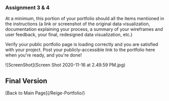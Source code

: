 
### Assignment 3 & 4
At a minimum, this portion of your portfolio should all the items mentioned in the instructions (a link or screenshot of the original data visualization, documentation explaining your process, a summary of your wireframes and user feedback, your final, redesigned data visualization, etc.)

Verify your public portfolio page is loading correctly and you are satisfied with your project.  Post your publicly-accessible link to the portfolio here when you're ready, and you're done!


![ScreenShot](Screen Shot 2020-11-16 at 2.49.59 PM.jpg)







## Final Version 
<div class="flourish-embed" data-src="story/642626"><script src="https://public.flourish.studio/resources/embed.js"></script></div>
[Back to Main Page](/Reige-Portfolio/)
